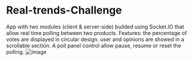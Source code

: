 # Real-trends-Challenge
App with two modules (client &amp; server-side) builded using Socket.IO that allow real time polling between two products.
Features: the percentage of votes are displayed in circular design. 
user and opinions are showed in a scrollable section.
A poll panel control allow pause, resume or reset the polling.
![image](https://user-images.githubusercontent.com/78646102/225380287-c3490771-68a9-44e3-a518-1fdcf983ad4c.png)


